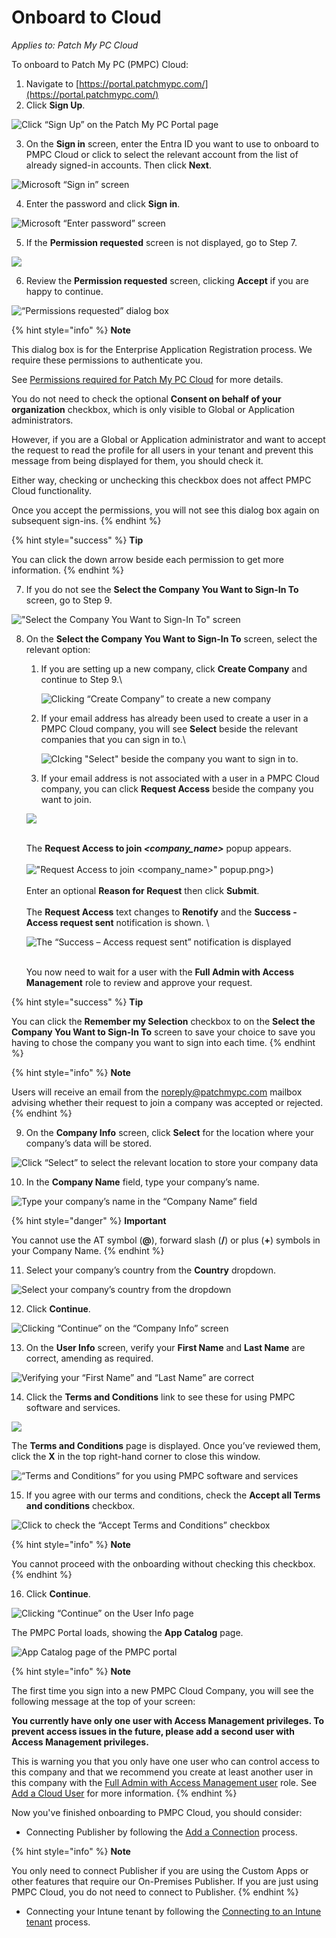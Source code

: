 # Onboard to Cloud

_Applies to: Patch My PC Cloud_

To onboard to Patch My PC (PMPC) Cloud:

1. Navigate to [https://portal.patchmypc.com/](https://portal.patchmypc.com/)
2. Click **Sign Up**.

![Click “Sign Up” on the Patch My PC Portal page](/_images/image-%281363%29.png-"Click-\"Sign-Up\"-on-the-Patch-My-PC-Portal-page" "Click “Sign Up” on the Patch My PC Portal page")

3. On the **Sign in** screen, enter the Entra ID you want to use to onboard to PMPC Cloud or click to select the relevant account from the list of already signed-in accounts. Then click **Next**.

![Microsoft “Sign in” screen](/_images/image-%281364%29.png-"Microsoft-\"Sign-in\"-screen" "Microsoft “Sign in” screen")

4. Enter the password and click **Sign in**.

![Microsoft “Enter password” screen](/_images/image-%281365%29.png-"Microsoft-\"Enter-password\"-screen" "Microsoft “Enter password” screen")

5. If the **Permission requested** screen is not displayed, go to Step 7.

![](/_images/image-%281506%29.png-"" "")

6. Review the **Permission requested** screen, clicking **Accept** if you are happy to continue.

![“Permissions requested” dialog box](/_images/image-%281366%29.png-"\"Permissions-requested\"-dialog-box" "“Permissions requested” dialog box")

{% hint style="info" %}
**Note**

This dialog box is for the Enterprise Application Registration process. We require these permissions to authenticate you.

See [Permissions required for Patch My PC Cloud](cloud-reference/cloud-permissions-reference/permissions-required-for-patch-my-pc-cloud.md) for more details.

You do not need to check the optional **Consent on behalf of your organization** checkbox, which is only visible to Global or Application administrators.

However, if you are a Global or Application administrator and want to accept the request to read the profile for all users in your tenant and prevent this message from being displayed for them, you should check it.

Either way, checking or unchecking this checkbox does not affect PMPC Cloud functionality.

Once you accept the permissions, you will not see this dialog box again on subsequent sign-ins.
{% endhint %}

{% hint style="success" %}
**Tip**

You can click the down arrow beside each permission to get more information.
{% endhint %}

7. If you do not see the **Select the Company You Want to Sign-In To** screen, go to Step 9.

![&#x22;Select the Company You Want to Sign-In To&#x22; screen](/_images/image-%28535%29.png-"&#x22;Select-the-Company-You-Want-to-Sign-In-To&#x22;-screen" "&#x22;Select the Company You Want to Sign-In To&#x22; screen")

8.  On the **Select the Company You Want to Sign-In To** screen, select the relevant option:

    1.  If you are setting up a new company, click **Create Company** and continue to Step 9.\


        ![Clicking “Create Company” to create a new company](/_images/image-%28536%29.png-"Clicking-\"Create-Company\"-to-create-a-new-company" "Clicking “Create Company” to create a new company")


    2.  If your email address has already been used to create a user in a PMPC Cloud company, you will see **Select** beside the relevant companies that you can sign in to.\


        ![Clcking &#x22;Select&#x22; beside the company you want to sign in to.](/_images/image-%2820%29.png-"Clcking-&#x22;Select&#x22;-beside-the-company-you-want-to-sign-in-to." "Clcking &#x22;Select&#x22; beside the company you want to sign in to.")


    3. If your email address is not associated with a user in a PMPC Cloud company, you can click **Request Access** beside the company you want to join.

    ![](/_images/image-%28538%29.png-"" "")

    \
    The **Request Access to join&#x20;**_**\<company\_name>**_ popup appears.\
    \
    !["Request Access to join \<company\_name>" popup](/_images/image-%28626 "\"Request Access to join \<company\_name>\" popup").png>)\
    \
    Enter an optional **Reason for Request** then click **Submit**.\
    \
    The **Request Access** text changes to **Renotify** and the **Success - Access request sent** notification is shown. \


    ![The “Success – Access request sent” notification is displayed](/_images/image-%281632%29.png-"The-\"Success-–-Access-request-sent\"-notification-is-displayed" "The “Success – Access request sent” notification is displayed")

    \
    You now need to wait for a user with the **Full Admin with Access Management** role to review and approve your request.

{% hint style="success" %}
**Tip**

You can click the **Remember my Selection** checkbox to on the **Select the Company You Want to Sign-In To** screen to save your choice to save you having to chose the company you want to sign into each time.
{% endhint %}

{% hint style="info" %}
**Note**

Users will receive an email from the [noreply@patchmypc.com](mailto:noreply@patchmypc.com) mailbox advising whether their request to join a company was accepted or rejected.
{% endhint %}

9. On the **Company Info** screen, click **Select** for the location where your company’s data will be stored.

![Click “Select” to select the relevant location to store your company data](/_images/image-%28609%29.png-"Click-\"Select\"-to-select-the-relevant-location-to-store-your-company-data" "Click “Select” to select the relevant location to store your company data")

10. In the **Company Name** field, type your company’s name.

![Type your company’s name in the “Company Name” field](/_images/image-%28610%29.png-"Type-your-company’s-name-in-the-\"Company-Name\"-field" "Type your company’s name in the “Company Name” field")

{% hint style="danger" %}
**Important**

You cannot use the AT symbol (**@**), forward slash (**/**) or plus (**+**) symbols in your Company Name.
{% endhint %}

11. Select your company’s country from the **Country** dropdown.

![Select your company’s country from the dropdown](/_images/image-%28806%29.png-"Select-your-company’s-country-from-the-dropdown" "Select your company’s country from the dropdown")

12. Click **Continue**.

![Clicking “Continue” on the “Company Info” screen](/_images/image-%28808%29.png-"Clicking-\"Continue\"-on-the-\"Company-Info\"-screen" "Clicking “Continue” on the “Company Info” screen")

13. On the **User Info** screen, verify your **First Name** and **Last Name** are correct, amending as required.

![Verifying your “First Name” and “Last Name” are correct](/_images/image-%28809%29.png-"Verifying-your-\"First-Name\"-and-\"Last-Name\"-are-correct" "Verifying your “First Name” and “Last Name” are correct")

14. Click the **Terms and Conditions** link to see these for using PMPC software and services.

![](/_images/image-%28810%29.png-"" "")

The **Terms and Conditions** page is displayed. Once you’ve reviewed them, click the **X** in the top right-hand corner to close this window.

![“Terms and Conditions” for you using PMPC software and services](/_images/image-%28811%29.png-"\"Terms-and-Conditions\"-for-you-using-PMPC-software-and-services" "“Terms and Conditions” for you using PMPC software and services")

15. If you agree with our terms and conditions, check the **Accept all Terms and conditions** checkbox.

![Click to check the “Accept Terms and Conditions” checkbox](/_images/image-%28812%29.png-"Click-to-check-the-\"Accept-Terms-and-Conditions\"-checkbox" "Click to check the “Accept Terms and Conditions” checkbox")

{% hint style="info" %}
**Note**

You cannot proceed with the onboarding without checking this checkbox.
{% endhint %}

16. Click **Continue**.

![Clicking “Continue” on the User Info page](/_images/image-%281509%29.png-"Clicking-\"Continue\"-on-the-User-Info-page" "Clicking “Continue” on the User Info page")

The PMPC Portal loads, showing the **App Catalog** page.

![App Catalog page of the PMPC portal](/_images/image-%282700%29.png-"App-Catalog-page-of-the-PMPC-portal" "App Catalog page of the PMPC portal")

{% hint style="info" %}
**Note**

The first time you sign into a new PMPC Cloud Company, you will see the following message at the top of your screen:

**You currently have only one user with Access Management privileges. To prevent access issues in the future, please add a second user with Access Management privileges.**

This is warning you that you only have one user who can control access to this company and that we recommend you create at least another user in this company with the [Full Admin with Access Management user](cloud-administration/manage-cloud-users/cloud-user-roles-reference.md) role. See [Add a Cloud User](cloud-administration/manage-cloud-users/add-a-cloud-user.md) for more information.
{% endhint %}

Now you've finished onboarding to PMPC Cloud, you should consider:

* Connecting Publisher by following the [Add a Connection](cloud-administration/manage-cloud-connections/add-a-connection.md) process.

{% hint style="info" %}
**Note**

You only need to connect Publisher if you are using the Custom Apps or other features that require our On-Premises Publisher. If you are just using PMPC Cloud, you do not need to connect to Publisher.
{% endhint %}

* Connecting your Intune tenant by following the [Connecting to an Intune tenant](cloud-administration/manage-your-environments-in-cloud/manage-cloud-intune-tenants.md#connecting-to-an-intune-tenant) process.
